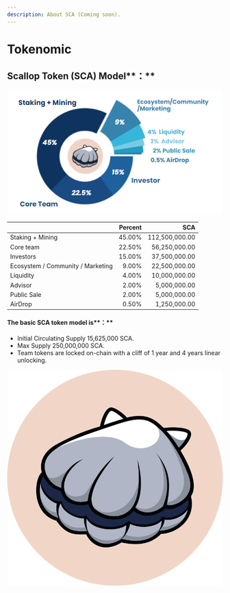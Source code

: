 ```yaml
---
description: About SCA (Coming soon).
---
```


# Tokenomic

## **Scallop** Token **(SCA)** Model**：**

![](../.gitbook/assets/scatoken.png)

|                                   | Percent |            SCA |
| --------------------------------- | ------: | -------------: |
| Staking + Mining                  |  45.00% | 112,500,000.00 |
| Core team                         |  22.50% |  56,250,000.00 |
| Investors                         |  15.00% |  37,500,000.00 |
| Ecosystem / Community / Marketing |   9.00% |  22,500,000.00 |
| Liquidity                         |   4.00% |  10,000,000.00 |
| Advisor                           |   2.00% |   5,000,000.00 |
| Public Sale                       |   2.00% |   5,000,000.00 |
| AirDrop                           |   0.50% |   1,250,000.00 |

#### The basic SCA token model is**：**

* Initial Circulating Supply 15,625,000 SCA.&#x20;
* Max Supply 250,000,000 SCA.&#x20;
* Team tokens are locked on-chain with a cliff of 1 year and 4 years linear unlocking.



![](../.gitbook/assets/scallop.svg)



####
